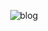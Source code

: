 <p align="center">
	<img src="https://user-images.githubusercontent.com/64726822/121776631-e4f39b00-cbc8-11eb-9cc7-e83c7bba455e.png(https://zzangwoolog.tistory.com/)" alt="blog"/>
</p>
